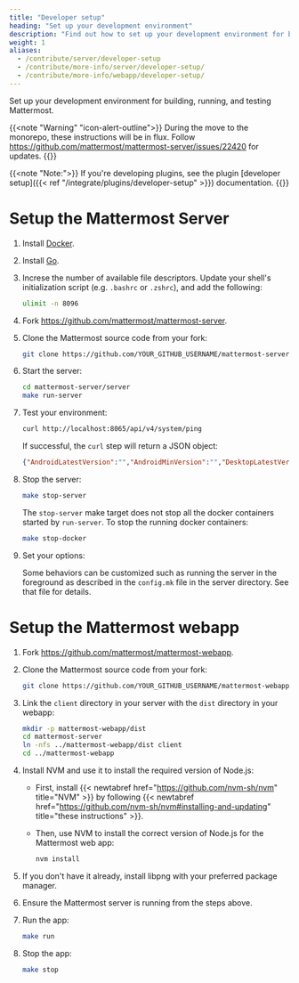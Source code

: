 ```yaml
---
title: "Developer setup"
heading: "Set up your development environment"
description: "Find out how to set up your development environment for building, running, and testing Mattermost."
weight: 1
aliases:
  - /contribute/server/developer-setup
  - /contribute/more-info/server/developer-setup/
  - /contribute/more-info/webapp/developer-setup/
---
```


Set up your development environment for building, running, and testing Mattermost.

{{<note "Warning" "icon-alert-outline">}}
During the move to the monorepo, these instructions will be in flux. Follow https://github.com/mattermost/mattermost-server/issues/22420 for updates.
{{</note>}}

{{<note "Note:">}}
If you're developing plugins, see the plugin [developer setup]({{< ref "/integrate/plugins/developer-setup" >}}) documentation.
{{</note>}}

# Setup the Mattermost Server

1. Install [Docker](https://www.docker.com/).

1. Install [Go](https://go.dev/).

1. Increse the number of available file descriptors. Update your shell's initialization script (e.g. `.bashrc` or `.zshrc`), and add the following:

    ```sh
    ulimit -n 8096
    ```

1. Fork https://github.com/mattermost/mattermost-server.

1. Clone the Mattermost source code from your fork:

    ```sh
    git clone https://github.com/YOUR_GITHUB_USERNAME/mattermost-server.git
    ```

1. Start the server:

    ```sh
    cd mattermost-server/server
    make run-server
    ```

1. Test your environment:

    ```sh
    curl http://localhost:8065/api/v4/system/ping
    ```

    If successful, the `curl` step will return a JSON object:
    ```json
    {"AndroidLatestVersion":"","AndroidMinVersion":"","DesktopLatestVersion":"","DesktopMinVersion":"","IosLatestVersion":"","IosMinVersion":"","status":"OK"}
    ```

1. Stop the server:

    ```sh
    make stop-server
    ```

    The `stop-server` make target does not stop all the docker containers started by `run-server`. To stop the running docker containers:

    ```sh
    make stop-docker
    ```

1. Set your options:

    Some behaviors can be customized such as running the server in the foreground as described in the `config.mk` file in the server directory. See that file for details.

# Setup the Mattermost webapp

1. Fork https://github.com/mattermost/mattermost-webapp.

1. Clone the Mattermost source code from your fork:

    ```sh
    git clone https://github.com/YOUR_GITHUB_USERNAME/mattermost-webapp.git
    ```

1. Link the `client` directory in your server with the `dist` directory in your webapp:

    ```sh
    mkdir -p mattermost-webapp/dist
    cd mattermost-server
    ln -nfs ../mattermost-webapp/dist client
    cd ../mattermost-webapp
    ```

1. Install NVM and use it to install the required version of Node.js:

    - First, install {{< newtabref href="https://github.com/nvm-sh/nvm" title="NVM" >}} by following {{< newtabref href="https://github.com/nvm-sh/nvm#installing-and-updating" title="these instructions" >}}.

    - Then, use NVM to install the correct version of Node.js for the Mattermost web app:
        ```sh
        nvm install
        ```

1. If you don't have it already, install libpng with your preferred package manager.

1. Ensure the Mattermost server is running from the steps above.

1. Run the app:

    ```sh
    make run
    ```

1. Stop the app:

    ```sh
    make stop
    ```
